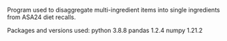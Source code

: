 Program used to disaggregate multi-ingredient items into single ingredients from ASA24 diet recalls.

Packages and versions used:
python                    3.8.8
pandas                    1.2.4
numpy                     1.21.2
